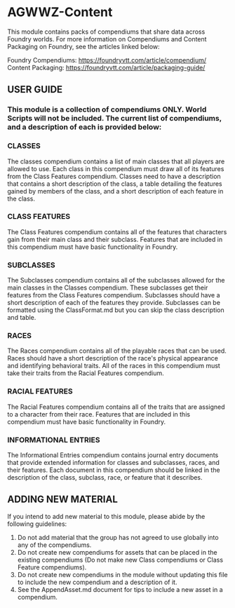# AGWWZ-Content

This module contains packs of compendiums that share data across Foundry worlds. For more information on Compendiums and Content Packaging on Foundry, see the
articles linked below:

Foundry Compendiums: https://foundryvtt.com/article/compendium/
Content Packaging: https://foundryvtt.com/article/packaging-guide/

## USER GUIDE
### This module is a collection of compendiums ONLY. World Scripts will not be included. The current list of compendiums, and a description of each is provided below:

### CLASSES
The classes compendium contains a list of main classes that all players are allowed to use. Each class in this compendium must draw all of its features from the
Class Features compendium. Classes need to have a description that contains a short description of the class, a table detailing the features gained by members
of the class, and a short description of each feature in the class.

### CLASS FEATURES
The Class Features compendium contains all of the features that characters gain from their main class and their subclass. Features that are included in this
compendium must have basic functionality in Foundry.

### SUBCLASSES
The Subclasses compendium contains all of the subclasses allowed for the main classes in the Classes compendium. These subclasses get their features from the Class
Features compendium. Subclasses should have a short description of each of the features they provide. Subclasses can be formatted using the ClassFormat.md but you
can skip the class description and table.

### RACES
The Races compendium contains all of the playable races that can be used. Races should have a short description of the race's physical appearance and identifying
behavioral traits. All of the races in this compendium must take their traits from the Racial Features compendium.

### RACIAL FEATURES
The Racial Features compendium contains all of the traits that are assigned to a character from their race. Features that are included in this compendium must
have basic functionality in Foundry.

### INFORMATIONAL ENTRIES
The Informational Entries compendium contains journal entry documents that provide extended information for classes and subclasses, races, and their features.
Each document in this compendium should be linked in the description of the class, subclass, race, or feature that it describes.

## ADDING NEW MATERIAL
If you intend to add new material to this module, please abide by the following guidelines:

1. Do not add material that the group has not agreed to use globally into any of the compendiums.
2. Do not create new compendiums for assets that can be placed in the existing compendiums (Do not make new Class compendiums or Class Feature compendiums).
3. Do not create new compendiums in the module without updating this file to include the new compendium and a description of it.
4. See the AppendAsset.md document for tips to include a new asset in a compendium.
